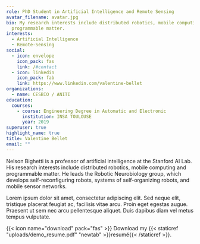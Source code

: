 ```yaml
---
role: PhD Student in Artificial Intelligence and Remote Sensing
avatar_filename: avatar.jpg
bio: My research interests include distributed robotics, mobile computing and
  programmable matter.
interests:
  - Artificial Intelligence
  - Remote-Sensing
social:
  - icon: envelope
    icon_pack: fas
    link: /#contact
  - icon: linkedin
    icon_pack: fab
    link: https://www.linkedin.com/valentine-bellet
organizations:
  - name: CESBIO / ANITI
education:
  courses:
    - course: Engineering Degree in Automatic and Electronic
      institution: INSA TOULOUSE
      year: 2019
superuser: true
highlight_name: true
title: Valentine Bellet
email: ""
---
```


Nelson Bighetti is a professor of artificial intelligence at the Stanford AI Lab. His research interests include distributed robotics, mobile computing and programmable matter. He leads the Robotic Neurobiology group, which develops self-reconfiguring robots, systems of self-organizing robots, and mobile sensor networks.

Lorem ipsum dolor sit amet, consectetur adipiscing elit. Sed neque elit, tristique placerat feugiat ac, facilisis vitae arcu. Proin eget egestas augue. Praesent ut sem nec arcu pellentesque aliquet. Duis dapibus diam vel metus tempus vulputate.

{{< icon name="download" pack="fas" >}} Download my {{< staticref "uploads/demo_resume.pdf" "newtab" >}}resumé{{< /staticref >}}.
